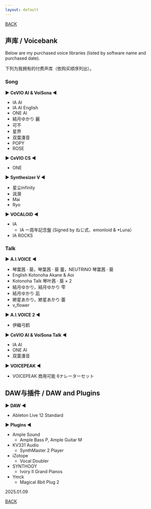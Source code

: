 ```yaml
---
layout: default
---
```


[BACK](./)

## 声库 / Voicebank

Below are my purchased voice libraries (listed by software name and purchased date).

下列为我拥有的付费声库（依购买顺序列出）。

### Song

**▶ CeVIO AI & VoiSona ◀**

- IA AI
- IA AI English
- ONE AI
- 結月ゆかり 麗
- 可不
- 星界
- 双葉湊音
- POPY
- ROSE

**▶ CeVIO CS ◀**

- ONE

**▶ Synthesizer V ◀**

- 星尘infinity
- 沨漪
- Mai
- Ryo

**▶ VOCALOID ◀**

- IA
    - IA 一周年記念盤 (Signed by ねじ式、emonloid & *Luna）
- IA ROCKS

### Talk

**▶ A.I.VOICE ◀**

- 琴葉茜 · 葵，琴葉茜 · 葵 蕾，NEUTRINO 琴葉茜 · 葵
- English Kotonoha Akane & Aoi
- Kotonoha Talk 琴叶茜 · 葵 × 2
- 結月ゆかり，結月ゆかり 雫
- 結月ゆかり 凪
- 紲星あかり，紲星あかり 蕾
- v_flower

**▶ A.I.VOICE 2 ◀**

- 伊織弓鹤

**▶ CeVIO AI & VoiSona Talk ◀**

- IA AI
- ONE AI
- 双葉湊音

**▶ VOICEPEAK ◀**

- VOICEPEAK 商用可能 6ナレーターセット

## DAW与插件 / DAW and Plugins

**▶ DAW ◀**

- Ableton Live 12 Standard

**▶ Plugins ◀**

- Ample Sound
    - Ample Bass P, Ample Guitar M
- KV331 Audio
    - SynthMaster 2 Player
- iZotope
    - Vocal Doubler
- SYNTHOGY
    - Ivory II Grand Pianos
- Ymck
    - Magical 8bit Plug 2

2025.01.09

[BACK](./)
